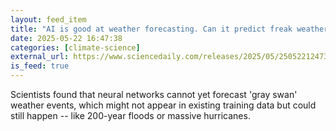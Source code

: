 ```yaml
---
layout: feed_item
title: "AI is good at weather forecasting. Can it predict freak weather events?"
date: 2025-05-22 16:47:38
categories: [climate-science]
external_url: https://www.sciencedaily.com/releases/2025/05/250522124738.htm
is_feed: true
---
```


Scientists found that neural networks cannot yet forecast 'gray swan' weather events, which might not appear in existing training data but could still happen -- like 200-year floods or massive hurricanes.

